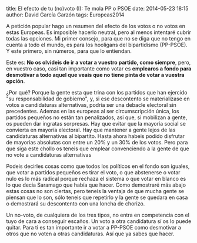 title: El efecto de tu (no)voto (I): Te mola PP o PSOE
date: 2014-05-23 18:15
author: David García Garzón
tags: Europeas2014

A petición popular hago un resumen del efecto de los votos o no votos en estas Europeas.
Es imposible hacerlo neutral, pero al menos intentaré cubrir todas las opciones.
Mi primer consejo, para que no se diga que no tengo en cuenta a todo el mundo, es para los hooligans del bipartidismo (PP-PSOE).
Y este primero, sin números, para que lo entiendan.

Este es: **No os olvideis de ir a votar a vuestro partido, como siempre**, pero, en vuestro caso,
casi tan importante como votar es **emplearos a fondo para desmotivar a todo aquel que veais que no tiene pinta de votar a vuestra opción**.

¿Por qué? Porque la gente esta que trina con los partidos que han ejercido "su responsabilidad de gobierno", y, si ese descontento se materializase en votos a candidaturas alternativas, podría ser una debacle electoral sin precedentes.
Ademas en las europeas al ser circumscripción única, los partidos pequeños no están tan penalizados, asi que, si mobilizan a gente, os pueden dar ingratas sorpresas.
Hay que evitar que la mayoría social se convierta en mayoría electoral.
Hay que mantener a gente lejos de las candidaturas alternativas al bipartito.
Hasta ahora habeis podido disfrutar de mayorias absolutas con entre un 20% y un 30% de los votos.
Pero para que siga este chollo os teneis que emplear convenciendo a la gente de que no vote a candidaturas alternativas


Podeis decirles cosas como que todos los políticos en el fondo son iguales, que votar a partidos pequeños es tirar el voto, o que abstenerse o votar nulo es lo más radical porque rechaza el sistema o que votar en blanco es lo que decia Saramago que había que hacer.
Como demostraré más abajo estas cosas no son ciertas, pero teneis la ventaja de que mucha gente se piensan que lo son, sólo teneis que repetirlo y la gente se quedara en casa o demostrará su descontento con una loncha de chorizo.


Un no-voto, de cualquiera de los tres tipos, no entra en competencia con el tuyo de cara a conseguir escaños.
Un voto a otra candidatura sí os lo puede quitar.
Para ti es tan importante ir a votar a PP-PSOE como desmotivar a otros que no voten a otras candidaturas.
Así que ya sabes que hacer.


